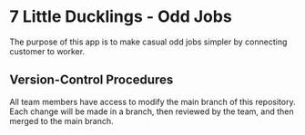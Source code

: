 
# 7 Little Ducklings - Odd Jobs

The purpose of this app is to make casual odd jobs simpler by connecting customer to worker.

## Version-Control Procedures

All team members have access to modify the main branch of this repository. Each change will be made in a branch, then reviewed by the team, and then
merged to the main branch.
